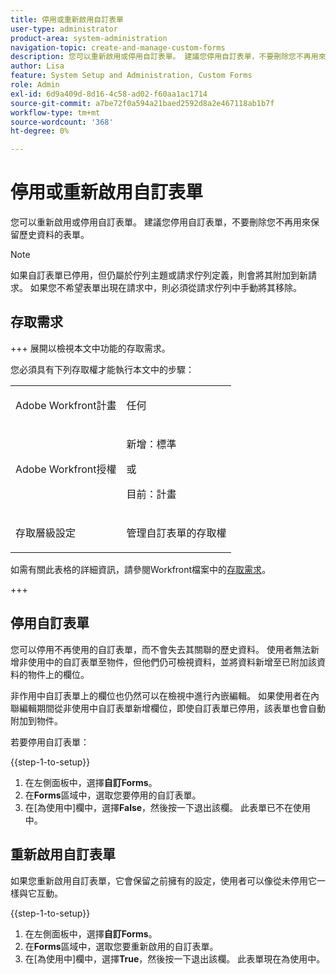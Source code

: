 ```yaml
---
title: 停用或重新啟用自訂表單
user-type: administrator
product-area: system-administration
navigation-topic: create-and-manage-custom-forms
description: 您可以重新啟用或停用自訂表單。 建議您停用自訂表單，不要刪除您不再用來保留歷史資料的表單。
author: Lisa
feature: System Setup and Administration, Custom Forms
role: Admin
exl-id: 6d9a409d-8d16-4c58-ad02-f60aa1ac1714
source-git-commit: a7be72f0a594a21baed2592d8a2e467118ab1b7f
workflow-type: tm+mt
source-wordcount: '368'
ht-degree: 0%

---
```


# 停用或重新啟用自訂表單

您可以重新啟用或停用自訂表單。 建議您停用自訂表單，不要刪除您不再用來保留歷史資料的表單。

>[!NOTE]
>
>如果自訂表單已停用，但仍屬於佇列主題或請求佇列定義，則會將其附加到新請求。 如果您不希望表單出現在請求中，則必須從請求佇列中手動將其移除。

## 存取需求

+++ 展開以檢視本文中功能的存取需求。

您必須具有下列存取權才能執行本文中的步驟：

<table style="table-layout:auto"> 
 <col> 
 <col> 
 <tbody> 
  <tr data-mc-conditions=""> 
   <td role="rowheader"> <p>Adobe Workfront計畫</p> </td> 
   <td>任何</td> 
  </tr> 
  <tr> 
   <td role="rowheader">Adobe Workfront授權</td> 
   <td>
   <p>新增：標準</p>
   <p>或</p>
   <p>目前：計畫</p></td> 
  </tr> 
  <tr data-mc-conditions=""> 
   <td role="rowheader">存取層級設定</td> 
   <td> <p>管理自訂表單的存取權</p></td> 
  </tr>  
 </tbody> 
</table>

如需有關此表格的詳細資訊，請參閱Workfront檔案中的[存取需求](/help/quicksilver/administration-and-setup/add-users/access-levels-and-object-permissions/access-level-requirements-in-documentation.md)。

+++

## 停用自訂表單

您可以停用不再使用的自訂表單，而不會失去其關聯的歷史資料。 使用者無法新增非使用中的自訂表單至物件，但他們仍可檢視資料，並將資料新增至已附加該資料的物件上的欄位。

非作用中自訂表單上的欄位也仍然可以在檢視中進行內嵌編輯。 如果使用者在內聯編輯期間從非使用中自訂表單新增欄位，即使自訂表單已停用，該表單也會自動附加到物件。

若要停用自訂表單：

{{step-1-to-setup}}

1. 在左側面板中，選擇&#x200B;**自訂Forms**。
1. 在&#x200B;**Forms**&#x200B;區域中，選取您要停用的自訂表單。
1. 在[為使用中]欄中，選擇&#x200B;**False**，然後按一下退出該欄。 此表單已不在使用中。

## 重新啟用自訂表單

如果您重新啟用自訂表單，它會保留之前擁有的設定，使用者可以像從未停用它一樣與它互動。

{{step-1-to-setup}}

1. 在左側面板中，選擇&#x200B;**自訂Forms**。
1. 在&#x200B;**Forms**&#x200B;區域中，選取您要重新啟用的自訂表單。
1. 在[為使用中]欄中，選擇&#x200B;**True**，然後按一下退出該欄。 此表單現在為使用中。
